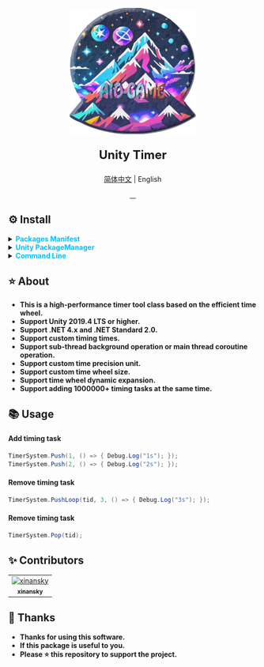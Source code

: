 <p align="center"> 
<img src="RES/Logo.svg" width="256" height="256" alt="https://github.com/AIO-GAME"> 
</p>
<p align="center" style="font-size: 24px;"> 
<b>Unity Timer</b>
</p>
<p align="center"><a href="README_EN.md">简体中文</a> | English</p>
<p align="center">
<a href="https://github.com/AIO-GAME/Unity.Timer/security/policy"> 
<img alt="" src="https://img.shields.io/github/package-json/unity/AIO-GAME/Unity.Timer"> 
</a>
<a href="https://github.com/AIO-Game/Unity.Timer">
<img src="https://img.shields.io/github/license/AIO-Game/Unity.Timer" alt=""/>
</a>
<a href="https://github.com/AIO-Game/Unity.Timer">
<img src="https://img.shields.io/github/languages/code-size/AIO-Game/Unity.Timer?label=size" alt=""/>
</a>
<a href="https://openupm.com/packages/com.aio.timer/">
<img src="https://img.shields.io/npm/v/com.aio.timer?label=openupm&amp;registry_uri=https://package.openupm.com" alt=""/>
</a>
</p>

## ⚙ Install

<details>
<summary>
<span style="color: deepskyblue; "><b>Packages Manifest</b></span>
</summary>

````json
{
  "dependencies": {
    "com.aio.timer": "latest"
  },
  "scopedRegistries": [
    {
      "name": "package.openupm.com",
      "url": "https://package.openupm.com",
      "scopes": [
        "com.aio.timer"
      ]
    }
  ]
}
````

</details>

<details>
<summary>
<span style="color: deepskyblue; "><b>Unity PackageManager</b></span>
</summary>

> open upm *Chinese Version*

~~~
Name: package.openupm.cn
URL: https://package.openupm.cn
Scope(s): com.aio.timer
~~~

> open upm *International Version*

~~~
Name: package.openupm.com
URL: https://package.openupm.com
Scope(s): com.aio.timer
~~~

</details>

<details>
<summary>
<span style="color: deepskyblue; "><b>Command Line</b></span>
</summary>

> open *upm-cli*

~~~
openupm add com.aio.timer
~~~

</details>

## ⭐ About

- **This is a high-performance timer tool class based on the efficient time wheel.**
- **Support Unity 2019.4 LTS or higher.**
- **Support .NET 4.x and .NET Standard 2.0.**
- **Support custom timing times.**
- **Support sub-thread background operation or main thread coroutine operation.**
- **Support custom time precision unit.**
- **Support custom time wheel size.**
- **Support time wheel dynamic expansion.**
- **Support adding 1000000+ timing tasks at the same time.**

## 📚 Usage

<h4>Add timing task</h4>

```csharp 
TimerSystem.Push(1, () => { Debug.Log("1s"); });
TimerSystem.Push(2, () => { Debug.Log("2s"); });
``` 

<h4>Remove timing task</h4>

```csharp
TimerSystem.PushLoop(tid, 3, () => { Debug.Log("3s"); });
``` 

<h4>Remove timing task</h4>

```csharp
TimerSystem.Pop(tid);
```  

## ✨ Contributors

<!-- readme: collaborators,contributors -start -->
<table>
	<tbody>
		<tr>
            <td align="center">
                <a href="https://github.com/xinansky">
                    <img src="https://avatars.githubusercontent.com/u/45371089?v=4" width="64;" alt="xinansky"/>
                    <br />
                    <sub><b>xinansky</b></sub>
                </a>
            </td>
		</tr>
	<tbody>
</table>
<!-- readme: collaborators,contributors -end -->

## 📢 Thanks

- **Thanks for using this software.**
- **If this package is useful to you.**
- **Please ⭐ this repository to support the project.**